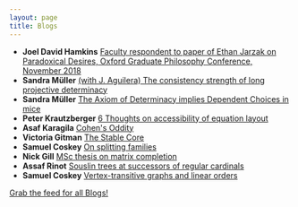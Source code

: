 ```yaml
---
layout: page
title: Blogs
---
```


* **Joel David Hamkins** [Faculty respondent to paper of Ethan Jarzak on Paradoxical Desires, Oxford Graduate Philosophy Conference, November 2018](http://jdh.hamkins.org/faculty-respondent-ethan-jarzak-on-paradoxical-desires-oxford-graduate-philosophy-conference-november-2018/)
* **Sandra Müller** [(with J. Aguilera) The consistency strength of long projective determinacy](https://muellersandra.github.io/preprint/2018/11/07/PaperMiceFromLongGames.html)
* **Sandra Müller** [The Axiom of Determinacy implies Dependent Choices in mice](https://muellersandra.github.io/preprint/2018/11/06/PaperADImpliesDCinMice.html)
* **Peter Krautzberger** [6 Thoughts on accessibility of equation layout](https://www.peterkrautzberger.org/0207/)
* **Asaf Karagila** [Cohen's Oddity](http://karagila.org/2018/cohens-oddity/)
* **Victoria Gitman** [The Stable Core](https://victoriagitman.github.io/talks/2018/10/15/the-stable-core-Barcelona.html)
* **Samuel Coskey** [On splitting families](http://scoskey.org/presentation/on-splitting-families/)
* **Nick Gill** [MSc thesis on matrix completion](https://nickpgill.github.io/2018/10/05/victor-tomno-msc-thesis/)
* **Assaf Rinot** [Souslin trees at successors of regular cardinals](http://blog.assafrinot.com/?p=4550)
* **Samuel Coskey** [Vertex-transitive graphs and linear orders](http://scoskey.org/presentation/vertex-transitive-graphs-and-linear-orders/)

[Grab the feed for all Blogs!](Blogs.xml)
